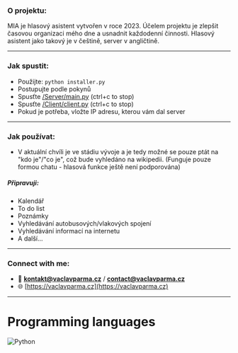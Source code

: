 <h3 align="left">O projektu:</h3>

MIA je hlasový asistent vytvořen v roce 2023.
Účelem projektu je zlepšit časovou organizaci mého dne a usnadnit každodenní činnosti.
Hlasový asistent jako takový je v češtině, server v angličtině.

---

<h3 align="left">Jak spustit:</h3>

- Použijte: `python installer.py`
- Postupujte podle pokynů
- Spusťte [/Server/main.py](Server/main.py) (ctrl+c to stop)
- Spusťte [/Client/client.py](Client/client.py) (ctrl+c to stop)
- Pokud je potřeba, vložte IP adresu, kterou vám dal server

---

<h3 align="left">Jak používat:</h3>

- V aktuální chvíli je ve stádiu vývoje a je tedy možné se pouze ptát na "kdo je"/"co je", což bude vyhledáno na wikipedii. (Funguje pouze formou chatu - hlasová funkce ještě není podporována)

##### Připravuji:

- Kalendář
- To do list
- Poznámky
- Vyhledávání autobusových/vlakových spojení
- Vyhledávání informací na internetu
- A další...

---

<h3 align="left">Connect with me:</h3>

- 📧 **kontakt@vaclavparma.cz** / **contact@vaclavparma.cz**
- 🌐 [https://vaclavparma.cz](https://vaclavparma.cz)

---

# Programming languages

![Python](https://img.shields.io/badge/Python-FFD43B?style=for-the-badge&logo=python&logoColor=blue)

